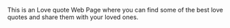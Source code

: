 This is an Love quote Web Page where you can find some of the best love quotes and share them with your loved ones. 
